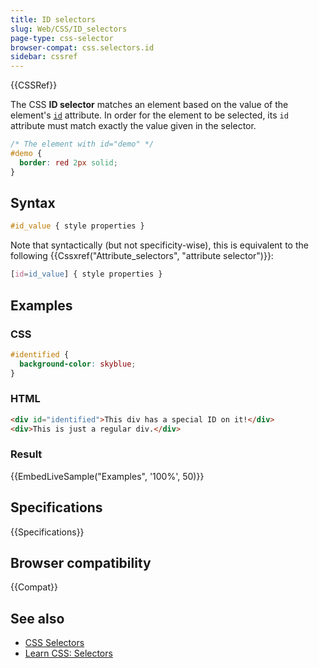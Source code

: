 ```yaml
---
title: ID selectors
slug: Web/CSS/ID_selectors
page-type: css-selector
browser-compat: css.selectors.id
sidebar: cssref
---
```


{{CSSRef}}

The CSS **ID selector** matches an element based on the value of the element's [`id`](/en-US/docs/Web/HTML/Global_attributes/id) attribute. In order for the element to be selected, its `id` attribute must match exactly the value given in the selector.

```css
/* The element with id="demo" */
#demo {
  border: red 2px solid;
}
```

## Syntax

```css
#id_value { style properties }
```

Note that syntactically (but not specificity-wise), this is equivalent to the following {{Cssxref("Attribute_selectors", "attribute selector")}}:

```css
[id=id_value] { style properties }
```

## Examples

### CSS

```css
#identified {
  background-color: skyblue;
}
```

### HTML

```html
<div id="identified">This div has a special ID on it!</div>
<div>This is just a regular div.</div>
```

### Result

{{EmbedLiveSample("Examples", '100%', 50)}}

## Specifications

{{Specifications}}

## Browser compatibility

{{Compat}}

## See also

- [CSS Selectors](/en-US/docs/Web/CSS/CSS_selectors)
- [Learn CSS: Selectors](/en-US/docs/Learn/CSS/Building_blocks/Selectors)
